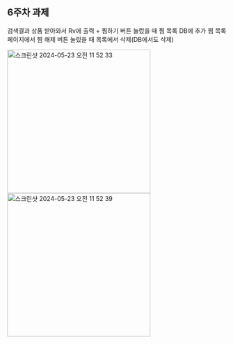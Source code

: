 6주차 과제
--------
검색결과 상품 받아와서 Rv에 출력 + 찜하기 버튼 눌렀을 때 찜 목록 DB에 추가
찜 목록 페이지에서 찜 해제 버튼 눌렀을 때 목록에서 삭제(DB에서도 삭제)

<img width="329" alt="스크린샷 2024-05-23 오전 11 52 33" src="https://github.com/DEPthes/3rd-Android-BeomJoon/assets/37996727/24071e3a-ceee-45f3-a593-5c7a2364aa11">
<img width="329" alt="스크린샷 2024-05-23 오전 11 52 39" src="https://github.com/DEPthes/3rd-Android-BeomJoon/assets/37996727/bda2c92c-30af-4b6b-9ef5-ce884be0cca1">
